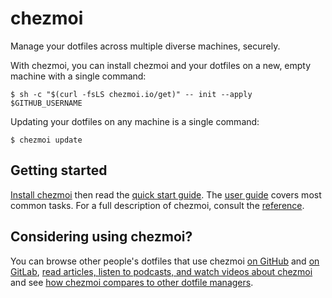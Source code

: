 # chezmoi

Manage your dotfiles across multiple diverse machines, securely.

With chezmoi, you can install chezmoi and your dotfiles on a new, empty machine
with a single command:

```console
$ sh -c "$(curl -fsLS chezmoi.io/get)" -- init --apply $GITHUB_USERNAME
```

Updating your dotfiles on any machine is a single command:

```console
$ chezmoi update
```

## Getting started

[Install chezmoi](/install/) then read the [quick start guide](/quick-start/).
The [user guide](/user-guide/setup/) covers most common tasks. For a full
description of chezmoi, consult the [reference](/reference/).

## Considering using chezmoi?

You can browse other people's dotfiles that use chezmoi [on
GitHub](https://github.com/topics/chezmoi?o=desc&s=updated) and [on
GitLab](https://gitlab.com/explore/projects?topic=chezmoi), [read articles,
listen to podcasts, and watch videos about
chezmoi](/links/articles-podcasts-and-videos/) and see [how chezmoi compares to
other dotfile managers](/comparison-table/).
